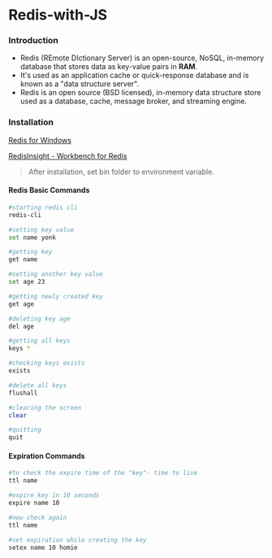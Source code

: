 # Redis-with-JS

### Introduction

- Redis (REmote DIctionary Server) is an open-source, NoSQL, in-memory database that stores data as key-value pairs in **RAM**.
- It's used as an application cache or quick-response database and is known as a "data structure server".
- Redis is an open source (BSD licensed), in-memory data structure store used as a database, cache, message broker, and streaming engine.

### Installation

[Redis for Windows](https://github.com/tporadowski/redis)

[RedisInsight - Workbench for Redis](https://redis.com/redis-enterprise/redis-insight/)

> After installation, set bin folder to environment variable.


#### Redis Basic Commands
```bash
#starting redis cli
redis-cli

#setting key value
set name yonk

#getting key
get name

#setting another key value
set age 23

#getting newly created key
get age

#deleting key age
del age

#getting all keys
keys *

#checking keys exists
exists

#delete all keys
flushall

#clearing the screen
clear

#quitting
quit

```

#### Expiration Commands
```bash
#to check the expire time of the "key"- time to live
ttl name

#expire key in 10 seconds
expire name 10

#now check again
ttl name

#set expiration while creating the key
setex name 10 homie

```
